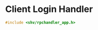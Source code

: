 # Client Login Handler

```c
#include <shv/rpchandler_app.h>
```

```{autodoxygenfile} shv/rpchandler_login.h
```
